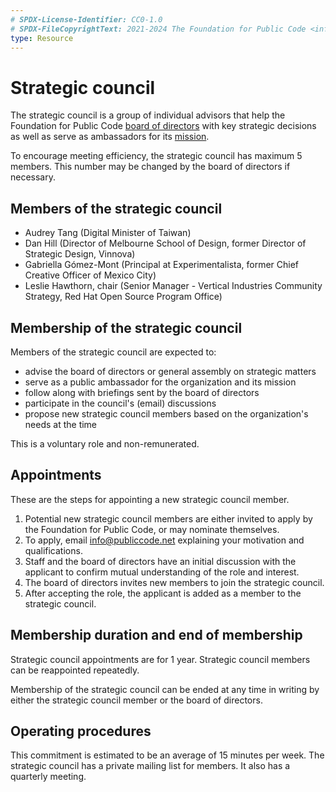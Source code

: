 ```yaml
---
# SPDX-License-Identifier: CC0-1.0
# SPDX-FileCopyrightText: 2021-2024 The Foundation for Public Code <info@publiccode.net>
type: Resource
---
```


# Strategic council

The strategic council is a group of individual advisors that help the Foundation for Public Code [board of directors](../organization/governance-model.md#board-of-directors) with key strategic decisions as well as serve as ambassadors for its [mission](mission.md).

To encourage meeting efficiency, the strategic council has maximum 5 members. This number may be changed by the board of directors if necessary.

## Members of the strategic council

* Audrey Tang (Digital Minister of Taiwan)
* Dan Hill (Director of Melbourne School of Design, former Director of Strategic Design, Vinnova)
* Gabriella Gómez-Mont (Principal at Experimentalista, former Chief Creative Officer of Mexico City)
* Leslie Hawthorn, chair (Senior Manager - Vertical Industries Community Strategy, Red Hat Open Source Program Office)

## Membership of the strategic council

Members of the strategic council are expected to:

* advise the board of directors or general assembly on strategic matters
* serve as a public ambassador for the organization and its mission
* follow along with briefings sent by the board of directors
* participate in the council's (email) discussions
* propose new strategic council members based on the organization's needs at the time

This is a voluntary role and non-remunerated.

## Appointments

These are the steps for appointing a new strategic council member.

1. Potential new strategic council members are either invited to apply by the Foundation for Public Code, or may nominate themselves.
2. To apply, email <info@publiccode.net> explaining your motivation and qualifications.
3. Staff and the board of directors have an initial discussion with the applicant to confirm mutual understanding of the role and interest.
4. The board of directors invites new members to join the strategic council.
5. After accepting the role, the applicant is added as a member to the strategic council.

## Membership duration and end of membership

Strategic council appointments are for 1 year. Strategic council members can be reappointed repeatedly.

Membership of the strategic council can be ended at any time in writing by either the strategic council member or the board of directors.

## Operating procedures

This commitment is estimated to be an average of 15 minutes per week.
The strategic council has a private mailing list for members.
It also has a quarterly meeting.
